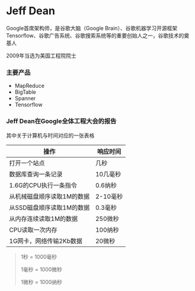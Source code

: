 # Jeff Dean

Google首席架构师，是谷歌大脑（Google Brain）、谷歌机器学习开源框架Tensorflow、谷歌广告系统、谷歌搜索系统等的重要创始人之一，谷歌技术的奠基人

2009年当选为美国工程院院士

### 主要产品

- MapReduce
- BigTable
- Spanner
- Tensorflow

### Jeff Dean在Google全体工程大会的报告

其中关于计算机与时间对应的一张表格

| 操作                       | 响应时间 |
| -------------------------- | -------- |
| 打开一个站点               | 几秒     |
| 数据库查询一条记录         | 10几毫秒 |
| 1.6G的CPU执行一条指令      | 0.6纳秒  |
| 从机械磁盘顺序读取1M的数据 | 2-10毫秒 |
| 从SSD磁盘顺序读取1M的数据  | 0.3毫秒  |
| 从内存连续读取1M的数据     | 250微秒  |
| CPU读取一次内存            | 100纳秒  |
| 1G网卡，网络传输2Kb数据    | 20微秒   |

> 1秒 = 1000毫秒
>
> 1毫秒 = 1000微秒
>
> 1微秒 = 1000纳秒